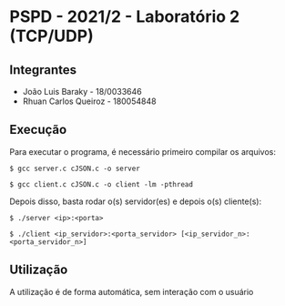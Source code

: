 # PSPD - 2021/2 - Laboratório 2 (TCP/UDP)

## Integrantes

- João Luis Baraky - 18/0033646
- Rhuan Carlos Queiroz - 180054848

## Execução

Para executar o programa, é necessário primeiro compilar os arquivos:

`$ gcc server.c cJSON.c -o server`

`$ gcc client.c cJSON.c -o client -lm -pthread`

Depois disso, basta rodar o(s) servidor(es) e depois o(s) cliente(s):

`$ ./server <ip>:<porta>`

`$ ./client <ip_servidor>:<porta_servidor> [<ip_servidor_n>:<porta_servidor_n>]` 

## Utilização

A utilização é de forma automática, sem interação com o usuário

